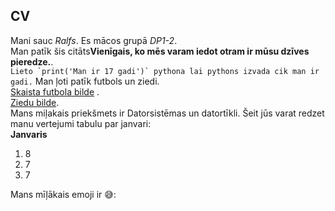 ## CV
Mani sauc *Ralfs*. Es mācos grupā *DP1-2*.      
Man patīk šis citāts**Vienīgais, ko mēs varam iedot otram ir mūsu dzīves pieredze.**.  
``Lieto `print('Man ir 17 gadi')` pythona lai pythons izvada cik man ir gadi.``
Man ļoti patīk futbols un ziedi.  
[Skaista futbola bilde](https://www.wallpapertip.com/wmimgs/228-2281877_best-soccer-wallpapers.jpg)
.  
[Ziedu bilde](https://encrypted-tbn0.gstatic.com/images?q=tbn:ANd9GcRMr5USQVQkNb7u25TEZKv0BIvQdEu1Fehwhg&usqp=CAU).  
Mans miļakais priekšmets ir Datorsistēmas un datortīkli. Šeit jūs varat redzet manu vertejumi tabulu par janvari:  
 **Janvaris**  
1. 8  
2. 7  
3. 7  

Mans mīļākais emoji ir 😅:
